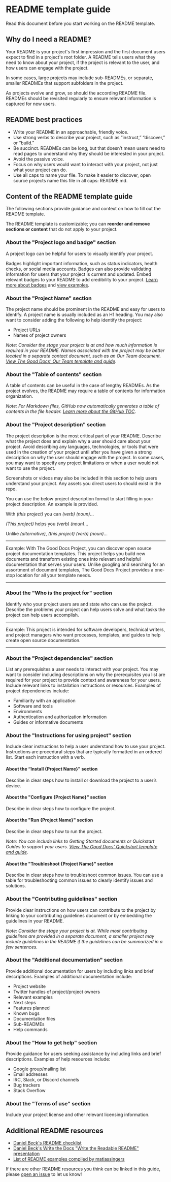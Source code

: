 # README template guide
Read this document before you start working on the README template.

## Why do I need a README?
Your README is your project's first impression and the first document users expect to find in a project's root folder. A README tells users what they need to know about your project, if the project is relevant to the user, and how users can engage with the project.

In some cases, large projects may include sub-READMEs, or separate, smaller READMEs that support subfolders in the project.

As projects evolve and grow, so should the according README file. READMEs should be revisited regularly to ensure relevant information is captured for new users.


## README best practices
* Write your README in an approachable, friendly voice.
* Use strong verbs to describe your project, such as “instruct,” “discover,” or “build.”
* Be succinct. READMEs can be long, but that doesn’t mean users need to read pages to understand why they should be interested in your project. 
* Avoid the passive voice.
* Focus on why users would want to interact with your project, not just what your project can do.
* Use all caps to name your file. To make it easier to discover, open source projects name this file in all caps: README.md.


## Content of the README template guide
The following sections provide guidance and context on how to fill out the README template.

The README template is customizable; you can **reorder and remove sections or content** that do not apply to your project.


### About the "Project logo and badge" section
A project logo can be helpful for users to visually identify your project.

Badges highlight important information, such as status indicators, health checks, or social media accounts. Badges can also provide validating information for users that your project is current and updated. Embed relevant badges to your README to add credibility to your project. [Learn more about badges](https://github.com/badges/shields) and [view examples](https://github.com/dwyl/repo-badges).


### About the "Project Name" section
The project name should be prominent in the README and easy for users to identify. A project name is usually included as an H1 heading. You may also want to consider adding the following to help identify the project:

* Project URLs
* Names of project owners

_Note: Consider the stage your project is at and how much information is required in your README. Names associated with the project may be better located in a separate contact document, such as an Our Team document. [View The Good Docs' Our Team template and guide](https://gitlab.com/tgdp/templates/-/tree/main/our-team)_.


### About the "Table of contents" section
A table of contents can be useful in the case of lengthy READMEs. As the project evolves, the README may require a table of contents for information organization.

_Note: For Markdown files, GitHub now automatically generates a table of contents in the file header. [Learn more about the GitHub TOC](https://github.blog/changelog/2021-04-13-table-of-contents-support-in-markdown-files/)_.


### About the "Project description" section
The project description is the most critical part of your README. Describe what the project does and explain why a user should care about your project. Avoid describing any languages, technologies, or tools that were used in the creation of your project until after you have given a strong description on why the user should engage with the project. In some cases, you may want to specify any project limitations or when a user would not want to use the project. 

Screenshots or videos may also be included in this section to help users understand your project. Any assets you direct users to should exist in the repo.

You can use the below project description format to start filling in your project description. An example is provided.

With _(this project)_ you can _(verb)_ _(noun)_...

_(This project)_ helps you _(verb)_ _(noun)_...

Unlike _(alternative)_, _(this project)_ _(verb)_ _(noun)_...

---

Example: With The Good Docs Project, you can discover open source project documentation templates. This project helps you build new documents and transform existing ones into relevant and helpful documentation that serves your users. Unlike googling and searching for an assortment of document templates, The Good Docs Project provides a one-stop location for all your template needs.

---


### About the "Who is the project for" section
Identify who your project users are and state who can use the project. Describe the problems your project can help users solve and what tasks the project can help users accomplish.

---

Example: This project is intended for software developers, technical writers, and project managers who want processes, templates, and guides to help create open source documentation.

---


### About the "Project dependencies" section
List any prerequisites a user needs to interact with your project. You may want to consider including descriptions on why the prerequisites you list are required for your project to provide context and awareness for your users. Include relevant links to installation instructions or resources. Examples of project dependencies include: 
* Familiarity with an application
* Software and tools 
* Environments 
* Authentication and authorization information
* Guides or informative documents


### About the "Instructions for using project" section
Include clear instructions to help a user understand how to use your project. Instructions are procedural steps that are typically formatted in an ordered list. Start each instruction with a verb.


#### About the “Install {Project Name}" section
Describe in clear steps how to install or download the project to a user’s device. 


#### About the "Configure {Project Name}" section
Describe in clear steps how to configure the project.


#### About the "Run {Project Name}" section
Describe in clear steps how to run the project.

_Note: You can include links to Getting Started documents or Quickstart Guides to support your users. [View The Good Docs’ Quickstart template and guide](https://gitlab.com/tgdp/templates/-/tree/main/quickstarts)._


#### About the "Troubleshoot {Project Name}" section
Describe in clear steps how to troubleshoot common issues. You can use a table for troubleshooting common issues to clearly identify issues and solutions.


### About the "Contributing guidelines" section
Provide clear instructions on how users can contribute to the project by linking to your contributing guidelines document or by embedding the guidelines in your README.

_Note: Consider the stage your project is at. While most contributing guidelines are provided in a separate document, a smaller project may include guidelines in the README if the guidelines can be summarized in a few sentences._


### About the "Additional documentation" section
Provide additional documentation for users by including links and brief descriptions. Examples of additional documentation include:
* Project website
* Twitter handles of project/project owners
* Relevant examples
* Next steps
* Features planned
* Known bugs
* Documentation files
* Sub-READMEs
* Help commands


### About the "How to get help" section
Provide guidance for users seeking assistance by including links and brief descriptions. Examples of help resources include:
* Google group/mailing list
* Email addresses
* IRC, Slack, or Discord channels
* Bug trackers
* Stack Overflow


### About the "Terms of use" section
Include your project license and other relevant licensing information.


## Additional README resources
* [Daniel Beck's README checklist](https://github.com/ddbeck/readme-checklist/blob/main/checklist.md)
* [Daniel Beck's Write the Docs "Write the Readable README" presentation](https://www.writethedocs.org/videos/na/2016/write-the-readable-readme-daniel-beck/)
* [List of README examples compiled by matiassingers](https://github.com/matiassingers/awesome-readme)

If there are other README resources you think can be linked in this guide, please [open an issue](https://gitlab.com/tgdp/templates/-/issues) to let us know!
